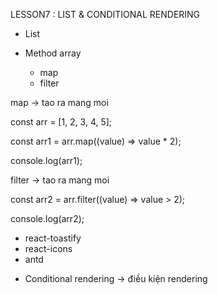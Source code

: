 LESSON7 : LIST & CONDITIONAL RENDERING

- List
- Method array

  - map
  - filter

map -> tao ra mang moi

const arr = [1, 2, 3, 4, 5];

const arr1 = arr.map((value) => value \* 2);

console.log(arr1);

filter -> tao ra mang moi

const arr2 = arr.filter((value) => value > 2);

console.log(arr2);

- react-toastify
- react-icons
- antd

* Conditional rendering -> điều kiện rendering
